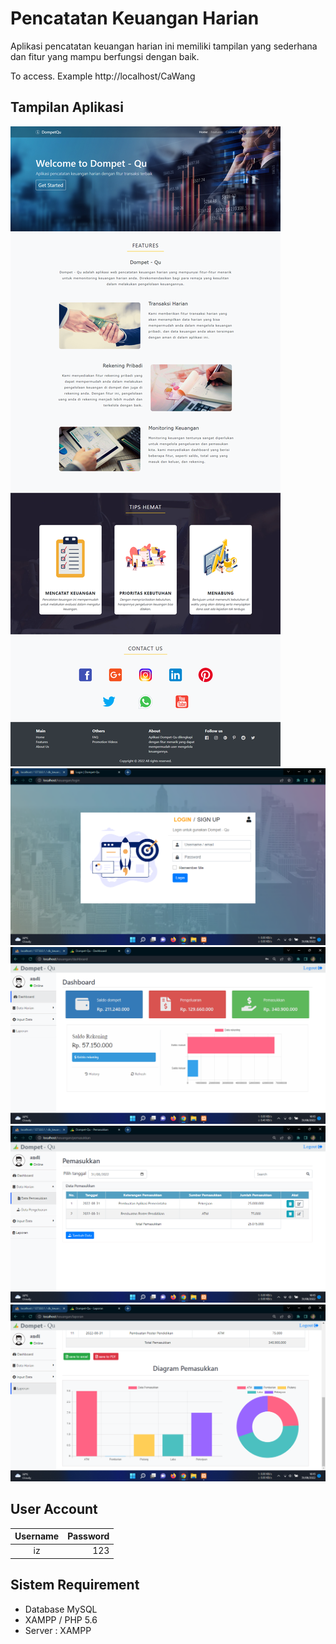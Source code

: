 # Pencatatan Keuangan Harian
Aplikasi pencatatan keuangan harian ini memiliki tampilan yang sederhana dan fitur yang mampu berfungsi dengan baik.

To access. Example http://localhost/CaWang

## Tampilan Aplikasi
![ss](img/ss1.png)
![ss](img/ss2.png)
![ss](img/ss3.png)
![ss](img/ss4.png)
![ss](img/ss5.png)

## User Account
|  Username | Password |
|:---------:|---------:|
|  iz       |  123     |

## Sistem Requirement
- Database MySQL
- XAMPP / PHP 5.6
- Server : XAMPP

